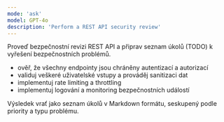 ```yaml
---
mode: 'ask'
model: GPT-4o
description: 'Perform a REST API security review'
---
```

Proveď bezpečnostní revizi REST API a připrav seznam úkolů (TODO) k vyřešení bezpečnostních problémů.

- ověř, že všechny endpointy jsou chráněny autentizací a autorizací
- validuj veškeré uživatelské vstupy a prováděj sanitizaci dat
- implementuj rate limiting a throttling
- implementuj logování a monitoring bezpečnostních událostí

Výsledek vrať jako seznam úkolů v Markdown formátu, seskupený podle priority a typu problému.